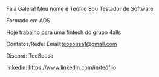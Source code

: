 Fala Galera!
Meu nome é Teófilo
Sou Testador de Software

Formado em ADS

Hoje trabalho para uma fintech do grupo 4alls

Contatos/Rede:
Email:teosousa1@gmail.com

Discord: TeoSousa

linkedin: https://www.linkedin.com/in/teófilo
